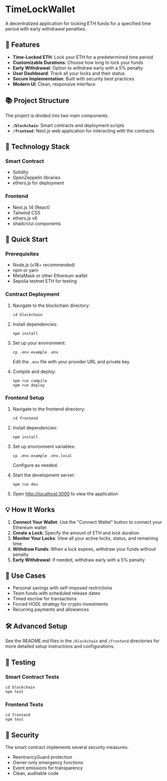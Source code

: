 # TimeLockWallet


A decentralized application for locking ETH funds for a specified time period with early withdrawal penalties.

## 🌟 Features

- **Time-Locked ETH**: Lock your ETH for a predetermined time period
- **Customizable Durations**: Choose how long to lock your funds
- **Early Withdrawal**: Option to withdraw early with a 5% penalty
- **User Dashboard**: Track all your locks and their status
- **Secure Implementation**: Built with security best practices
- **Modern UI**: Clean, responsive interface

## 📚 Project Structure

The project is divided into two main components:

- **`/blockchain`**: Smart contracts and deployment scripts
- **`/frontend`**: Next.js web application for interacting with the contracts

## 🔧 Technology Stack

### Smart Contract
- Solidity
- OpenZeppelin libraries
- ethers.js for deployment

### Frontend
- Next.js 14 (React)
- Tailwind CSS
- ethers.js v6
- shadcn/ui components

## 🚀 Quick Start

### Prerequisites
- Node.js (v18+ recommended)
- npm or yarn
- MetaMask or other Ethereum wallet
- Sepolia testnet ETH for testing

### Contract Deployment

1. Navigate to the blockchain directory:
   ```
   cd blockchain
   ```

2. Install dependencies:
   ```
   npm install
   ```

3. Set up your environment:
   ```
   cp .env.example .env
   ```
   Edit the `.env` file with your provider URL and private key.

4. Compile and deploy:
   ```
   npm run compile
   npm run deploy
   ```

### Frontend Setup

1. Navigate to the frontend directory:
   ```
   cd frontend
   ```

2. Install dependencies:
   ```
   npm install
   ```

3. Set up environment variables:
   ```
   cp .env.example .env.local
   ```
   Configure as needed.

4. Start the development server:
   ```
   npm run dev
   ```

5. Open [http://localhost:3000](http://localhost:3000) to view the application

## 💡 How It Works

1. **Connect Your Wallet**: Use the "Connect Wallet" button to connect your Ethereum wallet
2. **Create a Lock**: Specify the amount of ETH and lock duration
3. **Monitor Your Locks**: View all your active locks, status, and remaining time
4. **Withdraw Funds**: When a lock expires, withdraw your funds without penalty
5. **Early Withdrawal**: If needed, withdraw early with a 5% penalty

## 💼 Use Cases

- Personal savings with self-imposed restrictions
- Team funds with scheduled release dates
- Timed escrow for transactions
- Forced HODL strategy for crypto investments
- Recurring payments and allowances

## 🛠️ Advanced Setup

See the README.md files in the `/blockchain` and `/frontend` directories for more detailed setup instructions and configurations.

## 🧪 Testing

### Smart Contract Tests
```
cd blockchain
npm test
```

### Frontend Tests
```
cd frontend
npm test
```

## 🔐 Security

The smart contract implements several security measures:
- ReentrancyGuard protection
- Owner-only emergency functions
- Event emissions for transparency
- Clean, auditable code
